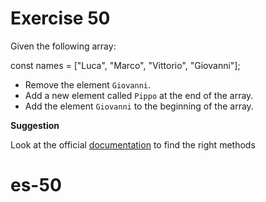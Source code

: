 # Exercise 50

Given the following array:

const names = ["Luca", "Marco", "Vittorio", "Giovanni"];

- Remove the element `Giovanni`.
- Add a new element called `Pippo` at the end of the array.
- Add the element `Giovanni` to the beginning of the array.

**Suggestion**

Look at the official [documentation](https://developer.mozilla.org/en-US/docs/Web/JavaScript/Reference/Global_Objects/Array) to find the right methods
# es-50
